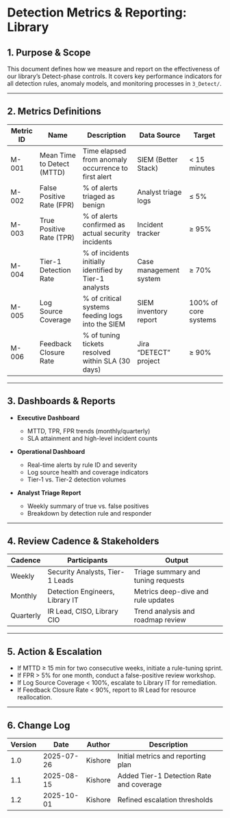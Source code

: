 # Detection Metrics & Reporting: Library

## 1. Purpose & Scope

This document defines how we measure and report on the effectiveness of our library’s Detect-phase controls. It covers key performance indicators for all detection rules, anomaly models, and monitoring processes in `3_Detect/`.

---

## 2. Metrics Definitions

| Metric ID | Name                             | Description                                              | Data Source              | Target                |
|-----------|----------------------------------|----------------------------------------------------------|--------------------------|-----------------------|
| M-001     | Mean Time to Detect (MTTD)       | Time elapsed from anomaly occurrence to first alert      | SIEM (Better Stack)      | < 15 minutes          |
| M-002     | False Positive Rate (FPR)        | % of alerts triaged as benign                            | Analyst triage logs      | ≤ 5%                  |
| M-003     | True Positive Rate (TPR)         | % of alerts confirmed as actual security incidents       | Incident tracker         | ≥ 95%                 |
| M-004     | Tier-1 Detection Rate            | % of incidents initially identified by Tier-1 analysts   | Case management system   | ≥ 70%                 |
| M-005     | Log Source Coverage              | % of critical systems feeding logs into the SIEM         | SIEM inventory report    | 100% of core systems  |
| M-006     | Feedback Closure Rate            | % of tuning tickets resolved within SLA (30 days)        | Jira “DETECT” project    | ≥ 90%                 |

---

## 3. Dashboards & Reports

- **Executive Dashboard**  
  - MTTD, TPR, FPR trends (monthly/quarterly)  
  - SLA attainment and high-level incident counts  

- **Operational Dashboard**  
  - Real-time alerts by rule ID and severity  
  - Log source health and coverage indicators  
  - Tier-1 vs. Tier-2 detection volumes  

- **Analyst Triage Report**  
  - Weekly summary of true vs. false positives  
  - Breakdown by detection rule and responder  

---

## 4. Review Cadence & Stakeholders

| Cadence    | Participants                         | Output                              |
|------------|--------------------------------------|-------------------------------------|
| Weekly     | Security Analysts, Tier-1 Leads      | Triage summary and tuning requests  |
| Monthly    | Detection Engineers, Library IT      | Metrics deep-dive and rule updates  |
| Quarterly  | IR Lead, CISO, Library CIO           | Trend analysis and roadmap review   |

---

## 5. Action & Escalation

- If MTTD ≥ 15 min for two consecutive weeks, initiate a rule-tuning sprint.  
- If FPR > 5% for one month, conduct a false-positive review workshop.  
- If Log Source Coverage < 100%, escalate to Library IT for remediation.  
- If Feedback Closure Rate < 90%, report to IR Lead for resource reallocation.  

---

## 6. Change Log

| Version | Date       | Author   | Description                              |
|---------|------------|----------|------------------------------------------|
| 1.0     | 2025-07-26 | Kishore  | Initial metrics and reporting plan       |
| 1.1     | 2025-08-15 | Kishore  | Added Tier-1 Detection Rate and coverage |
| 1.2     | 2025-10-01 | Kishore  | Refined escalation thresholds            |
